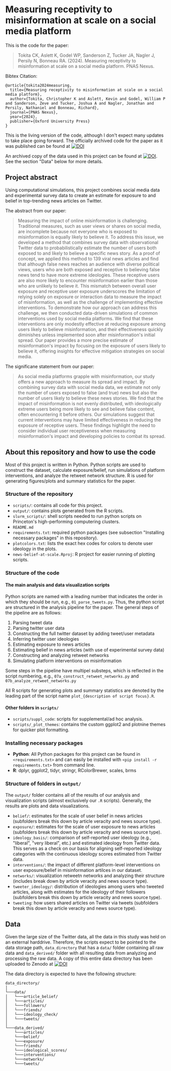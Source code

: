 # Measuring receptivity to misinformation at scale on a social media platform

This is the code for the paper:
> Tokita CK, Aslett K, Godel WP, Sanderson Z, Tucker JA, Nagler J, Persily N, Bonneau RA. (2024). Measuring receptivity to misinformation at scale on a social media platform. PNAS Nexus.

Bibtex Citation:
```
@article{tokita2024measuring,
  title={Measuring receptivity to misinformation at scale on a social media platform},
  author={Tokita, Christopher K and Aslett, Kevin and Godel, William P and Sanderson, Zeve and Tucker, Joshua A and Nagler, Jonathan and Persily, Nathaniel and Bonneau, Richard},
  journal={PNAS Nexus},
  year={2024},
  publisher={Oxford University Press}
}
 ```
This is the living version of the code, although I don't expect many updates to take place going forward. The officially archived code for the paper as it was published can be found at [![DOI](https://zenodo.org/badge/DOI/10.5281/zenodo.13826419.svg)](https://zenodo.org/doi/10.5281/zenodo.13777145) 

An archived copy of the data used in this project can be found at [![DOI](https://zenodo.org/badge/DOI/10.5281/zenodo.13777171.svg)](https://zenodo.org/doi/10.5281/zenodo.13777170). See the section "Data" below for more details.

## Project abstract
Using computational simulations, this project combines social media data and experimental survey data to create an estimate for exposure to and belief in top-trending news articles on Twitter.

The abstract from our paper:
> Measuring the impact of online misinformation is challenging. Traditional measures, such as user views or shares on social media, are incomplete because not everyone who is exposed to misinformation is equally likely to believe it. To address this issue, we developed a method that combines survey data with observational Twitter data to probabilistically estimate the number of users both exposed to and likely to believe a specific news story. As a proof of concept, we applied this method to 139 viral news articles and find that although false news reaches an audience with diverse political views, users who are both exposed and receptive to believing false news tend to have more extreme ideologies. These receptive users are also more likely to encounter misinformation earlier than those who are unlikely to believe it. This mismatch between overall user exposure and receptive user exposure underscores the limitation of relying solely on exposure or interaction data to measure the impact of misinformation, as well as the challenge of implementing effective interventions. To demonstrate how our approach can address this challenge, we then conducted data-driven simulations of common interventions used by social media platforms. We find that these interventions are only modestly effective at reducing exposure among users likely to believe misinformation, and their effectiveness quickly diminishes unless implemented soon after misinformation's initial spread. Our paper provides a more precise estimate of misinformation's impact by focusing on the exposure of users likely to believe it, offering insights for effective mitigation strategies on social media.

The significane statement from our paper:
> As social media platforms grapple with misinformation, our study offers a new approach to measure its spread and impact. By combining survey data with social media data, we estimate not only the number of users exposed to false (and true) news but also the number of users likely to believe these news stories. We find that the impact of misinformation is not evenly distributed, with ideologically extreme users being more likely to see and believe false content, often encountering it before others. Our simulations suggest that current interventions may have limited effectiveness in reducing the exposure of receptive users. These findings highlight the need to consider individual user receptiveness when measuring misinformation's impact and developing policies to combat its spread.

## About this repository and how to use the code
Most of this project is written in Python. Python scripts are used to construct the dataset, calculate exposure/belief, run simulations of platform interventions, and analyze the retweet network structure. R is used for generating figures/plots and summary statistics for the paper.

### Structure of the repository
* `scripts/`: contains all code for this project.
* `output/`: contains plots generated from the R scripts.
* `slurm_scripts/`: shell scripts needed to run python scripts on Princeton's high-performing computering clusters.
* `README.md`
* `requirements.txt`: required python packages (see subsection "Installing necessary packages" in this repository).
* `plotcolors.txt`: lists the exact hex codes for colors to denote user ideology in the plots.
* `news-belief-at-scale.Rproj`: R project for easier running of plotting scripts.

### Structure of the code

#### The main analysis and data visualization scripts
Python scripts are named with a leading number that indicates the order in which they should be run, e.g., `01_parse_tweets.py`. Thus, the python script are structured in the analysis pipeline for the paper. The general steps of the pipeline are as follows:

1. Parsing tweet data
2. Parsing twitter user data
3. Constructing the full twitter dataset by adding tweet/user metadata
4. Inferring twitter user ideologies
5. Estimating exposure to news articles
6. Estimating belief in news articles (with use of experimental survey data)
7. Constructing and analyzing retweet networks
8. Simulating platform interventions on misinformation

Some steps in the pipeline have multipel substeps, which is reflected in the script numbering, e.g., `07a_construct_retweet_networks.py` and `07b_analyze_retweet_networks.py`

All R scripts for generating plots and summary statistics are denoted by the leading part of the script name `plot_{description of script focus}.R`.

#### Other folders in `scripts/`
* `scripts/suppl_code`: scripts for supplemental/ad hoc analysis.
* `scripts/_plot_themes`: contains the custom ggplot2 and plotnine themes for quicker plot formatting.

### Installing necessary packages
* **Python**: All Python packages for this project can be found in `<requirements.txt>` and can easily be installed with `<pip install -r requirements.txt>` from command line.
* **R**: dplyr, ggplot2, tidyr, stringr, RColorBrewer, scales, brms

### Structure of folders in `output/`
The `output/` folder contains all of the results of our analysis and visualization scripts (almost exclusively our `.R` scripts). Generally, the results are plots and data visualizations.

* `belief/`: estimates for the scale of user belief in news articles (subfolders break this down by article veracity and news source type).
* `exposure/`: estimates for the scale of user exposure to news articles (subfolders break this down by article veracity and news source type).
* `ideology_basis/`: comparison of self-reported user ideology (e.g., "liberal", "very liberal", etc.) and estimated ideology from Twitter data. This serves as a check on our basis for aligning self-reported ideology categories with the continuous ideology scores estimated from Twitter data.
* `interventions/`: the impact of different platform-level interventions on user exposure/belief in misinformation artilces in our dataset.
* `networks/`: visualization retweetn networks and analyzing their structure (includes break down by article veracity and news source type).
* `tweeter_ideology/`: distribution of ideologies among users who tweeted articles, along with estimates for the ideology of their followers (subfolders break this down by article veracity and news source type).
* `tweeting`: how users shared articles on Twitter via tweets (subfolders break this down by article veracity and news source type).

## Data
Given the large size of the Twitter data, all the data in this study was held on an external harddrive. Therefore, the scripts expect to be pointed to the data storage path, `data_directory` that has a `data/` folder containing all raw data and `data_derived/` folder with all resulting data from analyzing and processing the raw data. A copy of this entire data directory has been uploaded to Zenodo at [![DOI](https://zenodo.org/badge/DOI/10.5281/zenodo.13777171.svg)](https://zenodo.org/doi/10.5281/zenodo.13777170)

The data directory is expected to have the following structure:

```
data_directory/
│
└───data/
│   └───article_belief/
│   └───articles/
│   └───followers/
│   └───friends/
│   └───ideology_check/
│   └───tweets/
│   
└───data_derived/
    └───articles/
    └───belief/
    └───exposure/
    └───friends/
    └───ideological_scores/
    └───interventions/
    └───networks/
    └───tweets/
```
